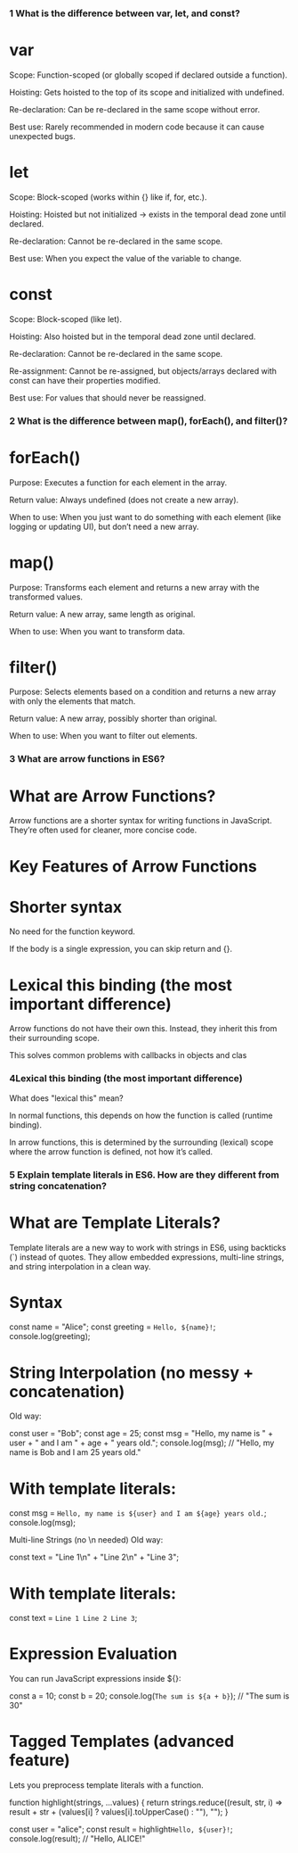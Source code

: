 ### 1 What is the difference between var, let, and const?
# var
Scope: Function-scoped (or globally scoped if declared outside a function).

Hoisting: Gets hoisted to the top of its scope and initialized with undefined.

Re-declaration: Can be re-declared in the same scope without error.

Best use: Rarely recommended in modern code because it can cause unexpected bugs.

# let

Scope: Block-scoped (works within {} like if, for, etc.).

Hoisting: Hoisted but not initialized → exists in the temporal dead zone until declared.

Re-declaration: Cannot be re-declared in the same scope.

Best use: When you expect the value of the variable to change.

#  const

Scope: Block-scoped (like let).

Hoisting: Also hoisted but in the temporal dead zone until declared.

Re-declaration: Cannot be re-declared in the same scope.

Re-assignment: Cannot be re-assigned, but objects/arrays declared with const can have their properties modified.

Best use: For values that should never be reassigned.

### 2 What is the difference between map(), forEach(), and filter()?

# forEach()

Purpose: Executes a function for each element in the array.

Return value: Always undefined (does not create a new array).

When to use: When you just want to do something with each element (like logging or updating UI), but don’t need a new array.

# map()

Purpose: Transforms each element and returns a new array with the transformed values.

Return value: A new array, same length as original.

When to use: When you want to transform data.

# filter()

Purpose: Selects elements based on a condition and returns a new array with only the elements that match.

Return value: A new array, possibly shorter than original.

When to use: When you want to filter out elements.


### 3 What are arrow functions in ES6?
# What are Arrow Functions?

Arrow functions are a shorter syntax for writing functions in JavaScript. They’re often used for cleaner, more concise code.
# Key Features of Arrow Functions

 # Shorter syntax

No need for the function keyword.

If the body is a single expression, you can skip return and {}.
  

#  Lexical this binding (the most important difference)

Arrow functions do not have their own this. Instead, they inherit this from their surrounding scope.

This solves common problems with callbacks in objects and clas

### 4Lexical this binding (the most important difference)
What does "lexical this" mean?

In normal functions, this depends on how the function is called (runtime binding).

In arrow functions, this is determined by the surrounding (lexical) scope where the arrow function is defined, not how it’s called.

### 5 Explain template literals in ES6. How are they different from string concatenation?

# What are Template Literals?

Template literals are a new way to work with strings in ES6, using backticks (`) instead of quotes.
They allow embedded expressions, multi-line strings, and string interpolation in a clean way.

# Syntax
const name = "Alice";
const greeting = `Hello, ${name}!`;
console.log(greeting); 

 # String Interpolation (no messy + concatenation)
Old way:

const user = "Bob";
const age = 25;
const msg = "Hello, my name is " + user + " and I am " + age + " years old.";
console.log(msg);
// "Hello, my name is Bob and I am 25 years old."


# With template literals:

const msg = `Hello, my name is ${user} and I am ${age} years old.`;
console.log(msg);


Multi-line Strings (no \n needed)
Old way:

const text = "Line 1\n" +
             "Line 2\n" +
             "Line 3";


# With template literals:

const text = `
Line 1
Line 2
Line 3
`;


# Expression Evaluation
You can run JavaScript expressions inside ${}:

const a = 10;
const b = 20;
console.log(`The sum is ${a + b}`); // "The sum is 30"


# Tagged Templates (advanced feature)

Lets you preprocess template literals with a function.

function highlight(strings, ...values) {
  return strings.reduce((result, str, i) => result + str + (values[i] ? values[i].toUpperCase() : ""), "");
}

const user = "alice";
const result = highlight`Hello, ${user}!`;
console.log(result); // "Hello, ALICE!"


